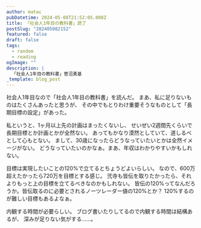 ```yaml
---
author: matac
pubDatetime: 2024-05-08T21:52:05.000Z
title: 「社会人1年目の教科書」読了
postSlug: "202405082152"
featured: false
draft: false
tags:
  - random
  - reading
ogImage: ""
description: |
  「社会人1年目の教科書」菅沼勇基
_template: blog_post
---
```


社会人1年目なので「社会人1年目の教科書」を読んだ。
まあ、私に足りないものはたくさんあったと思うが、
その中でもとりわけ重要そうなものとして「長期目標の設定」があった。

私というと、1ヶ月以上先の計画はまったくないし、
せいぜい2週間先くらいで長期目標とか計画とかが全然ない。
あってもかなり漠然としていて、道しるべとして心もとない。
まして、30歳になったらどうなっていたいとかは全然イメージがない。
どうなっていたいのかなぁ。まあ、年収はわかりやすいかもしれない。

目標は実現したいことの120%で立てるとちょうどよいらしい。
なので、600万超えたかったら720万を目標とする感じ。
弐寺も皆伝を取りたかったら、それよりもっと上の目標を立てるべきなのかもしれない。
皆伝の120%ってなんだろうか。皆伝取るのに必要とされるノーツレーダー値の120%とか？
120%するのが難しい目標もあるよなぁ。

内観する時間が必要らしい。
ブログ書いたりしてるので内観する時間は結構あるが、
深みが足りない気がする......。
